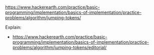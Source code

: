 https://www.hackerearth.com/practice/basic-programming/implementation/basics-of-implementation/practice-problems/algorithm/jumping-tokens/

Explain:

- https://www.hackerearth.com/practice/basic-programming/implementation/basics-of-implementation/practice-problems/algorithm/jumping-tokens/editorial/
